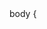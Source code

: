 <html lang="pt-br">
<head>
            body {
    <meta charset="UTF-8">
    <meta name="viewport" content="width=device-width, initial-scale=1.0">
    <title>Pirata Rei da Roleta - Sinais de Roleta</title>
    <link href="https://fonts.googleapis.com/css2?family=Roboto:wght@400;700&display=swap" rel="stylesheet">
    <style>

            background-image: url('https://img.freepik.com/fotos-gratis/ilustracao-3d-de-banner-de-pano-de-fundo-de-jogos-de-cassino-com-elementos-de-cassino-craps-roleta-e-cartas-de-poquer-generativas-ai_91128-2286.jpg?w=740&t=st=1693966102~exp=1693966702~hmac=a3ca5e6a370f38da9d57497584eac568f2df479e5212e7797afebe97e4b3c016');
            background-size: cover;
            background-position: center center;
            background-attachment: fixed;
            background-color: black;
            color: white;
            font-family: 'Roboto', sans-serif;
            margin: 0;
            padding: 0;
        }

        header {
            background-color: rgba(0, 0, 0, 0.7);
            display: flex;
            justify-content: space-between;
            align-items: center;
            padding: 20px;
            position: fixed;
            top: 0;
            left: 0;
            right: 0;
        }

        .logo img {
            width: 150px;
        }

        nav ul {
            list-style: none;
            display: flex;
        }

        nav ul li {
            margin-right: 20px;
        }

        nav a {
            text-decoration: none;
            color: white;
            font-weight: bold;
            transition: color 0.3s ease;
        }

        nav a:hover {
            color: #ff5722; /* Cor de destaque ao passar o mouse */
        }

        .image-text {
            display: flex;
            justify-content: flex-start;
            align-items: center;
            margin: 20px;
            background-color: rgba(0, 0, 0, 0.7);
            padding: 20px;
            border-radius: 10px;
        }

        .image-text img {
            width: 300px;
            margin-right: 20px;
            border-radius: 10px;
            box-shadow: 0 0 20px rgba(255, 87, 34, 0.5); /* Efeito de sombra */
        }

        .image-text p {
            font-size: 18px;
            line-height: 1.6;
        }

        .promo-section {
            background-image: url('https://ascenty.com/wp-content/uploads/2022/04/tecnologia-na-educa%C3%A7%C3%A3o-1920x1000-c-default.png'); /* Imagem de fundo futurista */
            background-size: cover;
            background-repeat: no-repeat;
            background-position: center;
            text-align: center;
            padding: 100px 0;
            border-radius: 10px;
            color: white; /* Cor do texto alterada para branco */
            position: relative; /* Adicionado para posicionar o texto sobre a imagem */
        }

        .promo-section h2 {
            font-size: 36px;
            margin-bottom: 20px;
        }

        .promo-section p {
            font-size: 20px;
            margin: 20px 0;
        }

        .promo-section .cta-button {
            background-color: #ff5722;
            color: white;
            padding: 12px 24px;
            border: none;
            border-radius: 5px;
            font-weight: bold;
            text-transform: uppercase;
            font-size: 18px;
            cursor: pointer;
            text-decoration: none;
            transition: background-color 0.3s ease;
        }

        .cta-button:hover {
            background-color: #ff4500; /* Cor de destaque ao passar o mouse */
        }

        .product-image {
            width: 300px;
            margin-top: 20px;
            border-radius: 10px;
        }

        footer {
            background-color: rgba(0, 0, 0, 0.7);
            padding: 20px 0;
            text-align: center;
            position: fixed;
            bottom: 0;
            left: 0;
            right: 0;
        }

        footer p {
            font-size: 16px;
        }
    </style>
</head>
<body>

    <!-- Barra de navegação -->
    <div class="navbar">
        <div class="logo">
            <!-- Seu logotipo aqui -->
        </div>
        <nav>
            <ul>
                <li><a href="https://t.me/sinaisdaroletapirata">🎯 Sinais de Roleta</a></li>
                <li><a href="https://wa.me/554899626351">📞 Contato</a></li>
                <li><a href="https://m.kwai.com/user/150001037408979?fid=150001037408979&cc=COPY_LINK&language=pt-br&share_device_id=ANDROID_8ef9dcea21d12487&share_id=ANDROID_8ef9dcea21d12487_1694290150199&share_uid=150001037408979&timestamp=1694290150199&share_item_type=profile&share_item_info=150001037408979">📺 Vídeos</a></li>
                <li><a href="#venda">🤖 Robos</a></li>
                <li><a href="https://www.magazinevoce.com.br/magazinedropshippingon/">🎮 Produtos</a></li>
                <li><a href="https://calistenico.github.io/cursos/">🎓 Cursos</a></li>
            </ul>
        </nav>
    </div>

    <!-- Seu conteúdo HTML aqui -->

    <script>
        function abrirJanela(id) {
            // Abre uma nova janela ou guia com o link do item clicado
            window.open(document.querySelector(id).getAttribute('href'));
        }

        <title>Página de Venda</title>
        <style>
            body {
                margin: 0;
                padding: 0;
                font-family: Arial, sans-serif;
            }
    
            .image-text {
                display: flex;
                align-items: center;
                padding: 20px;
            }
    
            .image-text img {
                max-width: 50%;
                margin-right: 20px;
            }
    
            .image-text div {
                flex: 1;
                text-align: left;
            }
    
            .image-text h1 {
                color: #ff0000; /* Cor vermelha */
                font-size: 24px;
            }
    
            .image-text p {
                font-size: 16px;
                line-height: 1.6;
                margin-top: 10px;
            }
        </style>
    </head>
    <body>
        <!-- Imagens com texto à direita -->
        <div class="image-text">
            <img src="https://petmonetizado.com.br/wp-content/uploads/2023/06/monetizacao_socialmedia_desktop.webp" alt="Imagem 1">
            <div>
                <h1>🧩 ROBO De Publicidade 🧩</h1>
                <p>Aumente seu Impacto nas Redes Sociais com nosso Robô de Automação!
    
                    Você está pronto para alcançar o sucesso nas redes sociais como nunca antes? Nosso Robô de Automação é a ferramenta definitiva para impulsionar sua presença online em plataformas como TikTok, Kwai, Instagram, Facebook, Twitter e muito mais!
                    
                    ✨ Atraia uma avalanche de seguidores e fãs genuínos
                    👀 Aumente suas visualizações e alcance
                    🚀 Maximize o engajamento com seu público
                    
                    Imagine conquistar milhares de seguidores reais e interagir com uma audiência que adora o que você faz. Não perca tempo! Automatize suas redes sociais agora e veja sua influência crescer exponencialmente. Faça parte da revolução da mídia social.
                </p>
            </div>
        </div>
    </body>
    </html>
    
    <div class="image-text">
        <img src="https://media.istockphoto.com/id/1287582736/pt/foto/robot-humanoid-use-laptop-and-sit-at-table-for-big-data-analytic.jpg?s=612x612&w=0&k=20&c=mF468YdxwL2QYdxWkJUpver4rp2dF_eTPKnQVFwE0ng=" alt="Imagem 2">
        <div>
            <h1>🎰 ROBO De Visionario 🎰</h1>
            <p> Transforme seus Investimentos com o Robô de Sinais na Roleta Brasileira!

                Você está pronto para levar sua sorte a um novo patamar? Nosso Robô de Sinais na Roleta Brasileira oferece mais de 90% de precisão em suas previsões, o que significa que você pode maximizar seus ganhos no jogo.
                
                🎲 Previsões altamente precisas
                💰 Aumente seus lucros com confiança
                📈 Minimize suas perdas e riscos
                
                Não deixe a sorte ao acaso! Com nosso robô, você terá um aliado confiável para tomar decisões informadas e estratégicas. Deixe-nos ajudá-lo a ganhar grande na Roleta Brasileira. Sua fortuna está a apenas um clique de distância!</p>
        </div>
    </div>


<!-- Seção personalizada -->
<section id="promo" class="promo-section" style="display: flex; align-items: center;">
    <img src="https://encrypted-tbn0.gstatic.com/images?q=tbn:ANd9GcQUxbhDTvkCslTP4f204Q5NkuAI1PrV6Y_fpQ&usqp=CAU" alt="Imagem 1" class="product-image" style="float: left; margin-right: 20px; width: 300px;">
    <div style="flex: 1;">
        <h2 style="font-size: 36px; font-weight: bold; color: #ff5722;">🏦 Domine o setor da consultoria financeira e torne-se um verdadeiro especialista!
            💸</h2>
        <p style="font-size: 20px; line-height: 1.6;">Descubra como dominar o mundo das finanças com um orçamento limitado.💰 Nosso curso de economia irá equipá-lo com as habilidades necessárias para tomar decisões financeiras inteligentes e construir seu futuro financeiro.</p>
        <a href="https://go.hotmart.com/I86612609P" class="cta-button" style="display: inline-block; margin-top: 10px; background-color: #ff5722;">Comece Agora</a>
    </div>
</section>

<!-- Segunda imagem e texto -->
<section id="promo" class="promo-section" style="display: flex; align-items: center;">
    <img src="https://www.academiadomarketing.com.br/wp-content/uploads/2020/04/divulgacao-de-links-de-afiliados-700x400.jpg" alt="Imagem 2" class="product-image" style="float: left; margin-right: 20px; width: 300px;">
    <div style="flex: 1;">
        <h2 style="font-size: 36px; font-weight: bold; color: #ff5722;">💵 Ganhe Dinheiro com Afiliações! 💵</h2>
        <p style="font-size: 20px; line-height: 1.6;">Ganhe com Nossas Afiliações! 🚀

            Transforme sua paixão por produtos de qualidade e tecnologia em renda sólida!
            
            Junte-se a nós e descubra como. Afilie-se a produtos renomados ou promova nossos robôs e cursos de criação com até 50% de comissão em cada venda!
            
            Promova nossos robôs de ponta e cursos, ganhe comissões generosas e seja parte do nosso sucesso financeiro!
            
            Inscreva-se em nosso programa de afiliação e comece a ganhar com produtos de alta qualidade. Seu sucesso está a um clique de distância! 💰✨</p>
    </div>
</section>


<!DOCTYPE html>
<html lang="en">
<head>
    <meta charset="UTF-8">
    <meta name="viewport" content="width=device-width, initial-scale=1.0">
    <title>Página de Venda</title>
    <style>
        body {
            margin: 0;
            padding: 0;
            font-family: Arial, sans-serif;
        }

        /* Estilo para seção de vídeos */
        #videos {
            background-image: url('https://avowhcbwko.cloudimg.io/v7/https://empreender.nyc3.digitaloceanspaces.com/grupowhats/03044db5b2a7f4e6235cf5a75e3750ac?w=400&org_if_sml=1');
            background-size: cover;
            background-position: left top;
            color: white;
            padding: 80px 0;
            display: flex;
            align-items: center;
            justify-content: center;
        }

        #videos .content {
            display: flex;
            align-items: center;
            max-width: 80%;
            margin: 0 auto;
        }

        #videos .video-image {
            flex: 1;
            margin-right: 20px;
        }

        #videos .video-image img {
            border-radius: 5px;
            max-width: 100%;
        }

        #videos .video-info {
            flex: 2;
            text-align: left;
        }

        #videos h2 {
            font-size: 36px;
            font-weight: bold;
            margin-bottom: 20px;
        }

        #videos p {
            font-size: 24px;
            line-height: 1.6;
            margin-bottom: 30px;
        }

        #videos .cta-button {
            background-color: white;
            color: #ff5722;
            padding: 20px 40px;
            font-weight: bold;
            text-decoration: none;
            font-size: 20px;
            border-radius: 5px;
            transition: background-color 0.3s ease;
            display: inline-block;
        }

        #videos .cta-button:hover {
            background-color: #ff4500;
        }

        /* Estilo para seção de venda do robô de sinais */
        #venda {
            background-color: #333;
            color: #ff5722;
            text-align: center;
            padding: 100px 0;
            border-radius: 10px;
            display: flex;
            align-items: center;
            justify-content: center;
        }

        #venda .content {
            display: flex;
            align-items: center;
            max-width: 80%;
            margin: 0 auto;
        }

        #venda .product-image {
            flex: 1;
            margin-right: 20px;
        }

        #venda .product-image img {
            border-radius: 10px;
            max-width: 100%;
        }

        #venda .product-info {
            flex: 2;
            text-align: left;
        }

        #venda h2 {
            font-size: 36px;
            font-weight: bold;
            margin-bottom: 20px;
        }

        #venda p {
            font-size: 20px;
            line-height: 1.6;
            margin-bottom: 20px;
        }

        #venda .cta-button {
            background-color: #ff5722;
            color: white;
            padding: 12px 24px;
            border: none;
            border-radius: 5px;
            font-weight: bold;
            text-transform: uppercase;
            font-size: 18px;
            text-decoration: none;
            transition: background-color 0.3s ease;
            display: inline-block;
        }

        #venda .cta-button:hover {
            background-color: #ff4500;
        }
    </style>
</head>
<body>
    <!-- Seção para vídeos -->
    <section id="videos">
        <div class="content">
            <div class="video-image">
                <a href="https://k.kwai.com/p/gWt7HeCg">
                    <img src="https://avowhcbwko.cloudimg.io/v7/https://empreender.nyc3.digitaloceanspaces.com/grupowhats/03044db5b2a7f4e6235cf5a75e3750ac?w=200&org_if_sml=1" alt="Imagem de Vídeos">
                </a>
            </div>
            <div class="video-info">
                <h2 style="font-size: 36px; font-weight: bold; color: #ff5722;">📽️ Assista a Alguns Resultados!</h2>
                <p>Clique em "Assista Agora" para ver vídeos com pequenos resultados alcançados com o nosso robô de sinais. Obtenha uma prévia de como nossos sinais funcionam.</p>
                <a href="https://k.kwai.com/p/gWt7HeCg" class="cta-button">Assista Agora</a>
            </div>
        </div>
    </section>

        <title>Página de Venda</title>
        <style>
            body {
                margin: 0;
                padding: 0;
                font-family: Arial, sans-serif;
            }
    
            /* Estilo para seção de venda do robô de sinais */
            #venda {
                background-image: url('https://www.publicitarioscriativos.com/wp-content/uploads/2021/12/Untitled-3-1024x576.png');
                background-size: cover;
                background-repeat: no-repeat;
                background-position: center;
                color: #f7f7f7;
                text-align: center;
                padding: 100px 0;
                border-radius: 10px;
                display: flex;
                align-items: center;
                justify-content: center;
            }
    
            #venda .content {
                display: flex;
                align-items: center;
                max-width: 80%;
                margin: 0 auto;
            }
    
            #venda .product-image {
                flex: 1;
                margin-right: 20px;
            }
    
            #venda .product-image img {
                border-radius: 10px;
                max-width: 100%;
            }
    
            #venda .product-info {
                flex: 2;
                text-align: left;
            }
    
            #venda h2 {
                font-size: 36px;
                font-weight: bold;
                margin-bottom: 20px;
            }
    
            #venda p {
                font-size: 20px;
                line-height: 1.6;
                margin-bottom: 20px;
            }
    
            #venda .cta-button {
                background-color: #fffefe;
                color: rgb(221, 5, 5);
                padding: 12px 24px;
                border: none;
                border-radius: 5px;
                font-weight: bold;
                text-transform: uppercase;
                font-size: 18px;
                text-decoration: none;
                transition: background-color 0.3s ease;
                display: inline-block;
            }
    
            #venda .cta-button:hover {
                background-color: #ff4500;
            }
        </style>
    </head>
    <body>
        <!DOCTYPE html>
        <html lang="en">
        <head>
            <meta charset="UTF-8">
            <meta name="viewport" content="width=device-width, initial-scale=1.0">
            <title>Página de Venda</title>
            <style>
                body {
                    margin: 0;
                    padding: 0;
                    font-family: Arial, sans-serif;
                }
            </style>
        </head>
        <body>
            <!DOCTYPE html>
            <html lang="en">
            <head>
                <meta charset="UTF-8">
                <meta name="viewport" content="width=device-width, initial-scale=1.0">
                <title>Página de Venda</title>
                <style>
                    body {
                        margin: 0;
                        padding: 0;
                        font-family: Arial, sans-serif;
                    }
                    .product-info ul {
                        list-style-type: none;
                        padding-left: 0;
                    }
                    .product-info ul li {
                        margin-bottom: 10px;
                        font-family: "Arial Rounded MT Bold", sans-serif;
                        font-size: 18px;
                    }
                </style>
    
                <!DOCTYPE html>
                <html lang="en">
                <head>
                    <meta charset="UTF-8">
                    <meta name="viewport" content="width=device-width, initial-scale=1.0">
                    <title>Página de Venda</title>
                    <style>
                        body {
                            margin: 0;
                            padding: 0;
                            font-family: Arial, sans-serif;
                        }
                        .product-info {
                            background-color: rgba(10, 10, 10, 0.137);
                            color: white;
                            padding: 20px;
                            border-radius: 10px;
                        }
                        .product-info h2 {
                            font-family: 'Arial Rounded MT Bold', sans-serif;
                        }
                        .product-info ul {
                            list-style-type: none;
                            padding-left: 0;
                        }
                        .product-info ul li {
                            margin-bottom: 10px;
                        }
                    </style>

                    <!DOCTYPE html>
                    <html lang="en">
                    <head>
                        <meta charset="UTF-8">
                        <meta name="viewport" content="width=device-width, initial-scale=1.0">
                        <title>Página de Venda</title>
                        <style>
                            body {
                                margin: 0;
                                padding: 0;
                                font-family: Arial, sans-serif;
                            }
                            .product-info {
                                background-color: rgba(0, 0, 0, 0.534);
                                color: white;
                                padding: 20px;
                                border-radius: 10px;
                            }
                            .product-info h2 {
                                font-family: 'Arial Rounded MT Bold', sans-serif;
                            }
                            .product-info ul {
                                list-style-type: none;
                                padding-left: 0;
                            }
                            .product-info ul li {
                                margin-bottom: 10px;
                            }
                            .product-image img {
                                width: 100%; /* Defina a largura desejada, por exemplo, 100% */
                                max-width: 500px; /* Define a largura máxima para garantir que a imagem não fique muito grande */
                                height: auto; /* Mantém a proporção da imagem */
                                display: block; /* Remove margens extras */
                            }
                        </style>
   
                        <!-- Seção para a venda dos robôs -->
                        <section id="venda">
                            <div class="content">
                                <div class="product-image">
                                    <img src="https://pronep.s3.amazonaws.com/wp-content/uploads/2022/10/14235834/tecnologia-medicina-2.png" alt="Robôs à Venda">
                                </div>
                                <div class="product-info">
                                    <h2>🤖 Nossos Robôs Para Você!</h2>
                                    <p>Conheça nossos incríveis robôs, projetados para tornar sua vida mais fácil e eficaz:</p>
                                    <ul>
                                        <li>🎯   Robô de Sinais de Roleta Brasileira 🤖:  
                                            Este poderoso robô oferece uma impressionante taxa de acertos de mais de 90% na Roleta Brasileira. Elimine perdas e maximize seus lucros com nossa estratégia sólida.</li>
                                        <li>👍   Robô de Automatização de Curtidas no Instagram 🤖: 
                                             Aumente sua presença no Instagram de forma automática e eficaz. Nosso robô cuida das curtidas para você.</li>
                                        <li>💬   Robô de Comentários em Posts do Instagram 🤖: 
                                             Alcance um público maior e conquiste mais seguidores ou potenciais clientes comentando em posts relevantes. Uma maneira inteligente de expandir sua presença no Instagram.</li>
                                    </ul>
                                    <a href="https://api.whatsapp.com/send/?phone=554899626351&text&type=phone_number&app_absent=0" class="cta-button">Compre Agora</a>
                                </div>
                            </div>
                        </section>
                    </body>
                    </html>
                    
            </html>
            
        

        <title>Página de Venda</title>
        <style>
            body {
                margin: 0;
                padding: 0;
                font-family: Arial, sans-serif;
            }
    
            /* Defina a largura máxima para o conteúdo */
            .container {
                max-width: 800px; /* Ajuste a largura conforme desejado */
                margin: 0 auto;
                padding: 20px;
            }
    
            /* Estilo para o rodapé */
            footer {
                text-align: center;
                margin-top: 20px;
            }
    
            footer p {
                font-size: 17px;
                color: #fcfcfc;
            }
        </style>
    </head>
    <body>
        <div class="container">
          <!-- Conteúdo da página aqui -->
        </div>
    
        <!-- Rodapé -->
        <footer>
            <p>&copy;🃏 2023 Pirata Rei da Roleta ♣️♥️♠️♦️ Todos os direitos reservados 🇧🇷</p>
        </footer>
    </body>
    </html>
